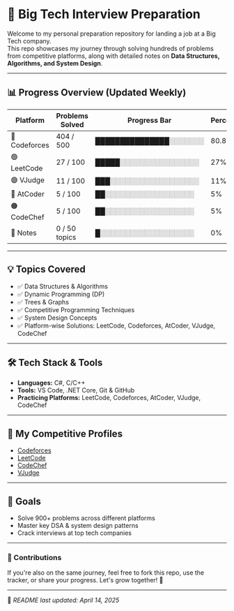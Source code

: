# 🚀 Big Tech Interview Preparation

Welcome to my personal preparation repository for landing a job at a Big Tech company.  
This repo showcases my journey through solving hundreds of problems from competitive platforms, along with detailed notes on **Data Structures, Algorithms, and System Design**.

---

## 📊 Progress Overview (Updated Weekly)

| Platform     | Problems Solved | Progress Bar           | Percentage |
|--------------|------------------|-------------------------|------------|
| 🔵 Codeforces | 404 / 500       | ███████████████░░░░░░░   | 80.8%      |
| 🟢 LeetCode   | 27 / 100          | █████░░░░░░░░░░░░░░░░    | 27%       |
| 🟣 VJudge     | 11 / 100         | ███░░░░░░░░░░░░░░░░░░    | 11%       |
| 🔴 AtCoder    | 5 / 100           | ██░░░░░░░░░░░░░░░░░░     | 5%         |
| 🟠 CodeChef   | 5 / 100           | ██░░░░░░░░░░░░░░░░░░     | 5%         |
| 📒 Notes      | 0 / 50 topics     | █░░░░░░░░░░░░░░░░░░░     | 0%         |

---

## 💡 Topics Covered

- ✅ Data Structures & Algorithms
- ✅ Dynamic Programming (DP)
- ✅ Trees & Graphs
- ✅ Competitive Programming Techniques
- ✅ System Design Concepts
- ✅ Platform-wise Solutions: LeetCode, Codeforces, AtCoder, VJudge, CodeChef

---

## 🛠 Tech Stack & Tools

- **Languages:** C#, C/C++ 
- **Tools:** VS Code, .NET Core, Git & GitHub  
- **Practicing Platforms:** LeetCode, Codeforces, AtCoder, VJudge, CodeChef

---

## 🔗 My Competitive Profiles

- [Codeforces](https://codeforces.com/profile/notShakib)
- [LeetCode](https://leetcode.com/u/shaakib/)
- [CodeChef](https://www.codechef.com/users/shaakib)
- [VJudge](https://vjudge.net/user/shaakib)

---

## 📌 Goals

- Solve 900+ problems across different platforms  
- Master key DSA & system design patterns  
- Crack interviews at top tech companies  

---

### 🙌 Contributions

If you're also on the same journey, feel free to fork this repo, use the tracker, or share your progress. Let's grow together! 💪

---

🔄 *README last updated: April 14, 2025*



